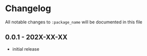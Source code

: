 # Changelog

All notable changes to `:package_name` will be documented in this file

## 0.0.1 - 202X-XX-XX

- initial release
